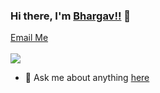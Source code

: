 ### Hi there, I'm [Bhargav!!](https://bhargav.work) 👋
<a href="mailto:gangapurambhargav1@gmail.com">Email Me</a><br>
<br />![](https://komarev.com/ghpvc/?username=gangapurambhargav) 
- 💬 Ask me about anything [here](https://github.com/gangapurambhargav/Stats/issues)
